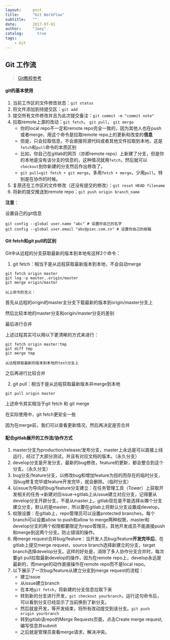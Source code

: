 ```yaml
---
layout:     post
title:      "Git WorkFlow"
subtitle:   ""
date:       2017-07-01
author:     "Joey"
catalog:      true
tags:
    - Git
---
```


## Git 工作流

> [Git教程参考](http://www.yiibai.com/git/)

#### git的基本使用

1. 当前工作区的文件修改状态：`git status`
2. 将文件添加到待提交区：`git add` 
3. 提交所有文件修改并且为此次提交备注：`git commit -m "commit note"`
4. 拉取remote上源的改动：`git fetch`， `git pull`， `git merge`
   - 你的local repo不一定和remote repo完全一致的，因为其他人也在push或者merge，用这个命令是拉取remote repo上的更新和改变的**信息**
   - 但是，只会拉取信息，不会直接将源代码或者其他文件拉取到本地，这是`fetch`和`pull`命令的本质区别
   - 比如，你自己在gitlab的网页（亦即remote repo）上新建了分支，但是你的本地是没有该分支的信息的，这种情况就用`fetch`，然后就可以`checkout`到你新建的分支然后作出修改了。
   - `git pull=git fetch + git merge`，多用`fetch + merge`，少用`pull`。特别是在协作的时候。
5. 复原还在工作区的文件修改（还没有提交的修改）：`git reset HEAD filename`
6. 将新的提交推送到remote repo：`git push origin branch_name`

**注意**：

设置自己的git信息

```
git config --global user.name "abc" # 设置你自己的名字
git config --global user.email "abc@piec.com.cn" # 设置你自己的邮箱
```



#### Git fetch和git pull的区别

Git中从远程的分支获取最新的版本到本地有这样2个命令：

1. git fetch：相当于是从远程获取最新版本到本地，不会自动merge

```
git fetch origin master
git log -p master..origin/master
git merge origin/master
```

    以上命令的含义：

   首先从远程的origin的master主分支下载最新的版本到origin/master分支上

   然后比较本地的master分支和origin/master分支的差别

   最后进行合并

   上述过程其实可以用以下更清晰的方式来进行：

```
git fetch origin master:tmp
git diff tmp 
git merge tmp
```

    从远程获取最新的版本到本地的test分支上

   之后再进行比较合并

2. git pull：相当于是从远程获取最新版本并merge到本地

```
git pull origin master
```

上述命令其实相当于git fetch 和 git merge

在实际使用中，git fetch更安全一些

因为在merge前，我们可以查看更新情况，然后再决定是否合并



#### 配合gitlab展开的工作流/协作方式

1. master分支为production/release/发布分支，master上永远是可以直接上线运行，经过了大部分测试，并且有对应文档的版本。（永久分支）
2. develop分支是开发分支，最新的bug修改，feature的更新，都会整合到这个分支。（永久分支）
3. bug分支/feature分支，以修改bug和增加feature为目的而存在的临时分支，当bug修复完毕或feature开发完毕，就会删除。（临时分支）
4. 以issue为导向的bug/feature分支建立：在任务管理工具（Tower）上获取开发相关的任务->新建对应issue->gitlab上从issue建立对应分支，记得要从develop分支开辟分支，不是从master上。gitlab现在是不能选择从哪个分支建立分支，默认的是master，所以要在gitlab上将默认分支设置成develop。
5. 权限设置：在gitlab上，repo管理员可以设置protected branches，每个branch可以设置allow to push和allow to merge两种权限，master和develop分支的两个权限都要限定为repo管理员，其他开发成员不能直接push和merge到这两个分支。防止错误的操作。
6. 用merge request合并bug/feature：当开发人员bug/feature**开发完毕后**，在gitlab上提交merge request，source branch选择新建立的分支，target branch选择develop分支。这样的好处是，消除了多人协作分支合并时，每次要git pull拉取最新develop的操作，因为在remote repo上，develop永远是最新的，而merge的动作直接操作在remote repo而不是local repo。
7. 以下展示了一次bug/feature从建立分支到merge request的流程：
   - 建立issue
   - 从issue建立branch
   - 在本地`git fetch`，将新建的分支信息拉取下来
   - 转到新的分支进行开发，`git checkout yourbranch`，运行这句命令后，可以看到分支已经显示了当前换到了新分支。
   - 然后就是开发，等开发结束，将所有改动提交到该分支。`git push origin yourbranch`
   - 转到gitlab该repo的Merge Requests页面，点击Create merge request,编写信息并submit
   - 之后就是管理员查看merge请求，解决冲突。

